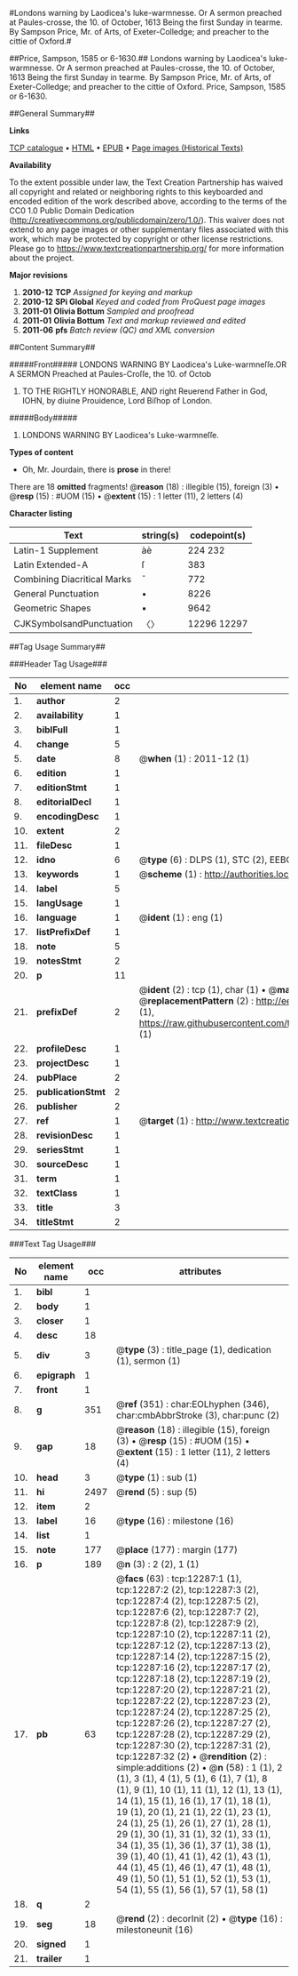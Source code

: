 #Londons warning by Laodicea's luke-warmnesse. Or A sermon preached at Paules-crosse, the 10. of October, 1613 Being the first Sunday in tearme. By Sampson Price, Mr. of Arts, of Exeter-Colledge; and preacher to the cittie of Oxford.#

##Price, Sampson, 1585 or 6-1630.##
Londons warning by Laodicea's luke-warmnesse. Or A sermon preached at Paules-crosse, the 10. of October, 1613 Being the first Sunday in tearme. By Sampson Price, Mr. of Arts, of Exeter-Colledge; and preacher to the cittie of Oxford.
Price, Sampson, 1585 or 6-1630.

##General Summary##

**Links**

[TCP catalogue](http://www.ota.ox.ac.uk/tcp/)  • 
[HTML](http://tei.it.ox.ac.uk/tcp/Texts-HTML/free/A10/A10079.html)  • 
[EPUB](http://tei.it.ox.ac.uk/tcp/Texts-EPUB/free/A10/A10079.epub) • 
[Page images (Historical Texts)](https://historicaltexts.jisc.ac.uk/eebo-99847260e)

**Availability**

To the extent possible under law, the Text Creation Partnership has waived all copyright and related or neighboring rights to this keyboarded and encoded edition of the work described above, according to the terms of the CC0 1.0 Public Domain Dedication (http://creativecommons.org/publicdomain/zero/1.0/). This waiver does not extend to any page images or other supplementary files associated with this work, which may be protected by copyright or other license restrictions. Please go to https://www.textcreationpartnership.org/ for more information about the project.

**Major revisions**

1. __2010-12__ __TCP__ *Assigned for keying and markup*
1. __2010-12__ __SPi Global__ *Keyed and coded from ProQuest page images*
1. __2011-01__ __Olivia Bottum__ *Sampled and proofread*
1. __2011-01__ __Olivia Bottum__ *Text and markup reviewed and edited*
1. __2011-06__ __pfs__ *Batch review (QC) and XML conversion*

##Content Summary##

#####Front#####
LONDONS WARNING BY Laodicea's Luke-warmneſſe.OR A SERMON Preached at Paules-Croſſe, the 10. of Octob
1. TO THE RIGHTLY HONORABLE, AND right Reuerend Father in God, IOHN, by diuine Prouidence, Lord Biſhop of London.

#####Body#####

1. LONDONS WARNING BY Laodicea's Luke-warmneſſe.

**Types of content**

  * Oh, Mr. Jourdain, there is **prose** in there!

There are 18 **omitted** fragments! 
 @__reason__ (18) : illegible (15), foreign (3)  •  @__resp__ (15) : #UOM (15)  •  @__extent__ (15) : 1 letter (11), 2 letters (4)

**Character listing**


|Text|string(s)|codepoint(s)|
|---|---|---|
|Latin-1 Supplement|àè|224 232|
|Latin Extended-A|ſ|383|
|Combining             Diacritical Marks|̄|772|
|General Punctuation|•|8226|
|Geometric Shapes|▪|9642|
|CJKSymbolsandPunctuation|〈〉|12296 12297|

##Tag Usage Summary##

###Header Tag Usage###

|No|element name|occ|attributes|
|---|---|---|---|
|1.|__author__|2||
|2.|__availability__|1||
|3.|__biblFull__|1||
|4.|__change__|5||
|5.|__date__|8| @__when__ (1) : 2011-12 (1)|
|6.|__edition__|1||
|7.|__editionStmt__|1||
|8.|__editorialDecl__|1||
|9.|__encodingDesc__|1||
|10.|__extent__|2||
|11.|__fileDesc__|1||
|12.|__idno__|6| @__type__ (6) : DLPS (1), STC (2), EEBO-CITATION (1), PROQUEST (1), VID (1)|
|13.|__keywords__|1| @__scheme__ (1) : http://authorities.loc.gov/ (1)|
|14.|__label__|5||
|15.|__langUsage__|1||
|16.|__language__|1| @__ident__ (1) : eng (1)|
|17.|__listPrefixDef__|1||
|18.|__note__|5||
|19.|__notesStmt__|2||
|20.|__p__|11||
|21.|__prefixDef__|2| @__ident__ (2) : tcp (1), char (1)  •  @__matchPattern__ (2) : ([0-9\-]+):([0-9IVX]+) (1), (.+) (1)  •  @__replacementPattern__ (2) : http://eebo.chadwyck.com/downloadtiff?vid=$1&page=$2 (1), https://raw.githubusercontent.com/textcreationpartnership/Texts/master/tcpchars.xml#$1 (1)|
|22.|__profileDesc__|1||
|23.|__projectDesc__|1||
|24.|__pubPlace__|2||
|25.|__publicationStmt__|2||
|26.|__publisher__|2||
|27.|__ref__|1| @__target__ (1) : http://www.textcreationpartnership.org/docs/. (1)|
|28.|__revisionDesc__|1||
|29.|__seriesStmt__|1||
|30.|__sourceDesc__|1||
|31.|__term__|1||
|32.|__textClass__|1||
|33.|__title__|3||
|34.|__titleStmt__|2||


###Text Tag Usage###

|No|element name|occ|attributes|
|---|---|---|---|
|1.|__bibl__|1||
|2.|__body__|1||
|3.|__closer__|1||
|4.|__desc__|18||
|5.|__div__|3| @__type__ (3) : title_page (1), dedication (1), sermon (1)|
|6.|__epigraph__|1||
|7.|__front__|1||
|8.|__g__|351| @__ref__ (351) : char:EOLhyphen (346), char:cmbAbbrStroke (3), char:punc (2)|
|9.|__gap__|18| @__reason__ (18) : illegible (15), foreign (3)  •  @__resp__ (15) : #UOM (15)  •  @__extent__ (15) : 1 letter (11), 2 letters (4)|
|10.|__head__|3| @__type__ (1) : sub (1)|
|11.|__hi__|2497| @__rend__ (5) : sup (5)|
|12.|__item__|2||
|13.|__label__|16| @__type__ (16) : milestone (16)|
|14.|__list__|1||
|15.|__note__|177| @__place__ (177) : margin (177)|
|16.|__p__|189| @__n__ (3) : 2 (2), 1 (1)|
|17.|__pb__|63| @__facs__ (63) : tcp:12287:1 (1), tcp:12287:2 (2), tcp:12287:3 (2), tcp:12287:4 (2), tcp:12287:5 (2), tcp:12287:6 (2), tcp:12287:7 (2), tcp:12287:8 (2), tcp:12287:9 (2), tcp:12287:10 (2), tcp:12287:11 (2), tcp:12287:12 (2), tcp:12287:13 (2), tcp:12287:14 (2), tcp:12287:15 (2), tcp:12287:16 (2), tcp:12287:17 (2), tcp:12287:18 (2), tcp:12287:19 (2), tcp:12287:20 (2), tcp:12287:21 (2), tcp:12287:22 (2), tcp:12287:23 (2), tcp:12287:24 (2), tcp:12287:25 (2), tcp:12287:26 (2), tcp:12287:27 (2), tcp:12287:28 (2), tcp:12287:29 (2), tcp:12287:30 (2), tcp:12287:31 (2), tcp:12287:32 (2)  •  @__rendition__ (2) : simple:additions (2)  •  @__n__ (58) : 1 (1), 2 (1), 3 (1), 4 (1), 5 (1), 6 (1), 7 (1), 8 (1), 9 (1), 10 (1), 11 (1), 12 (1), 13 (1), 14 (1), 15 (1), 16 (1), 17 (1), 18 (1), 19 (1), 20 (1), 21 (1), 22 (1), 23 (1), 24 (1), 25 (1), 26 (1), 27 (1), 28 (1), 29 (1), 30 (1), 31 (1), 32 (1), 33 (1), 34 (1), 35 (1), 36 (1), 37 (1), 38 (1), 39 (1), 40 (1), 41 (1), 42 (1), 43 (1), 44 (1), 45 (1), 46 (1), 47 (1), 48 (1), 49 (1), 50 (1), 51 (1), 52 (1), 53 (1), 54 (1), 55 (1), 56 (1), 57 (1), 58 (1)|
|18.|__q__|2||
|19.|__seg__|18| @__rend__ (2) : decorInit (2)  •  @__type__ (16) : milestoneunit (16)|
|20.|__signed__|1||
|21.|__trailer__|1||
